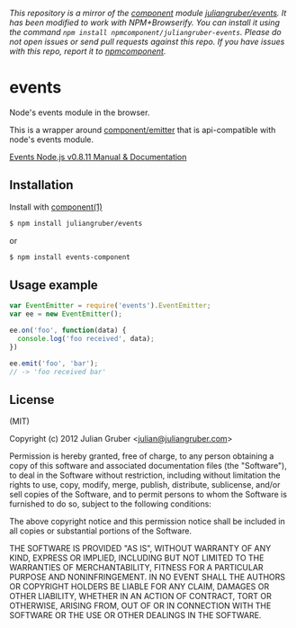 *This repository is a mirror of the [component](http://component.io) module [juliangruber/events](http://github.com/juliangruber/events). It has been modified to work with NPM+Browserify. You can install it using the command `npm install npmcomponent/juliangruber-events`. Please do not open issues or send pull requests against this repo. If you have issues with this repo, report it to [npmcomponent](https://github.com/airportyh/npmcomponent).*

# events

Node's events module in the browser.

This is a wrapper around [component/emitter](https://github.com/component/emitter) that is api-compatible with node's events module.

[Events Node.js v0.8.11 Manual & Documentation](http://nodejs.org/api/events.html)

## Installation

Install with [component(1)](https://github.com/component/component)

```bash
$ npm install juliangruber/events
```

or

```bash
$ npm install events-component
```

## Usage example

```javascript
var EventEmitter = require('events').EventEmitter;
var ee = new EventEmitter();

ee.on('foo', function(data) {
  console.log('foo received', data);
})

ee.emit('foo', 'bar');
// -> 'foo received bar'
```

## License

(MIT)

Copyright (c) 2012 Julian Gruber &lt;julian@juliangruber.com&gt;

Permission is hereby granted, free of charge, to any person obtaining a copy of this software and associated documentation files (the "Software"), to deal in the Software without restriction, including without limitation the rights to use, copy, modify, merge, publish, distribute, sublicense, and/or sell copies of the Software, and to permit persons to whom the Software is furnished to do so, subject to the following conditions:

The above copyright notice and this permission notice shall be included in all copies or substantial portions of the Software.

THE SOFTWARE IS PROVIDED "AS IS", WITHOUT WARRANTY OF ANY KIND, EXPRESS OR IMPLIED, INCLUDING BUT NOT LIMITED TO THE WARRANTIES OF MERCHANTABILITY, FITNESS FOR A PARTICULAR PURPOSE AND NONINFRINGEMENT. IN NO EVENT SHALL THE AUTHORS OR COPYRIGHT HOLDERS BE LIABLE FOR ANY CLAIM, DAMAGES OR OTHER LIABILITY, WHETHER IN AN ACTION OF CONTRACT, TORT OR OTHERWISE, ARISING FROM, OUT OF OR IN CONNECTION WITH THE SOFTWARE OR THE USE OR OTHER DEALINGS IN THE SOFTWARE.
